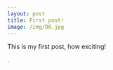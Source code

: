```yaml
---
layout: post
title: First post!
image: /img/D8.jpg
---
```


This is my first post, how exciting!






























.
